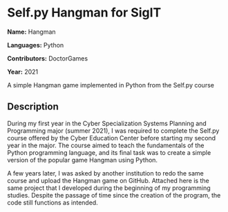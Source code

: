 # Self.py Hangman for SigIT #
**Name:** Hangman

**Languages:** Python

**Contributors:** DoctorGames

**Year:** 2021 


A simple Hangman game implemented in Python from the Self.py course

## Description ##
During my first year in the Cyber Specialization Systems Planning and Programming major (summer 2021), I was required to complete the Self.py course offered by the Cyber Education Center before starting my second year in the major. The course aimed to teach the fundamentals of the Python programming language, and its final task was to create a simple version of the popular game Hangman using Python.

A few years later, I was asked by another institution to redo the same course and upload the Hangman game on GitHub. Attached here is the same project that I developed during the beginning of my programming studies. Despite the passage of time since the creation of the program, the code still functions as intended.
